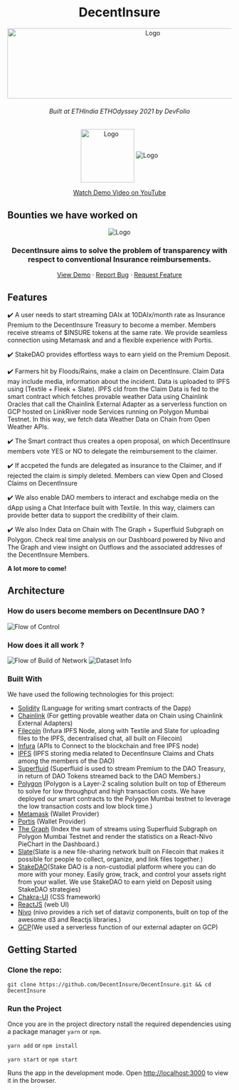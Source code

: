 <h1 align="center">DecentInsure</h1>

<p align="center">
<a align="center" href="https://github.com/DecentInsure/DecentInsure">
  <img src="./public/assets/github.png" alt="Logo" width="638" height="158">
</a>
</p>
<h6 align="center">Built at ETHIndia ETHOdyssey 2021 by DevFolio</h6>
<p align="center">
<img align="center" src="./public/assets/ETHIndia.svg" alt="Logo" width="120" height="120">
<img src="./public/assets/devfolio.png" alt="Logo">
</p> 
 
  <p align="center"><a href="">Watch Demo Video on YouTube</a></p>

## Bounties we have worked on
<p align="center"><img src="./public/assets/4.png" alt="Logo">

<h3 align="center">DecentInsure aims to solve the problem of transparency with respect to conventional Insurance reimbursements.</h3>

<p align="center">
    <a href="">View Demo</a>
    ·
    <a href="https://github.com/DecentInsure/DecentInsure/issues">Report Bug</a>
    ·
    <a href="https://github.com/DecentInsure/DecentInsure/issues">Request Feature</a>
  </p>

##  Features

<p> ✔️ A user needs to start streaming DAIx at 10DAIx/month rate as Insurance Premium to the DecentInsure Treasury to become a member. Members receive streams of $INSURE tokens at the same rate. We provide seamless connection using Metamask and  and a flexible experience with Portis. </p>
<p> ✔️  StakeDAO provides effortless ways to earn yield on the Premium Deposit.</p>
<p> ✔️  Farmers hit by Floods/Rains, make a claim on DecentInsure.  Claim Data may include media, information about the incident. Data is uploaded to IPFS using (Textile + Fleek + Slate). IPFS cId from the Claim Data is fed to the smart contract which fetches  provable weather Data using Chainlink Oracles that call the  Chainlink External Adapter as a serverless function on GCP hosted on LinkRiver node Services running on Polygon Mumbai Testnet.  In this way, we fetch data 
Weather Data on Chain from Open Weather APIs. </p>
<p> ✔️ The Smart contract thus creates a open proposal, on which DecentInsure members vote YES or NO to delegate the reimbursement to the claimer. </p>
<p> ✔️ If accpeted the funds are delegated as insurance to the Claimer, and if rejected the claim is simply deleted. Members can view Open and Closed Claims on DecentInsure </p>
<p> ✔️  We also enable DAO members to interact and exchabge media on the dApp using a Chat Interface built with Textile. In this way, claimers can provide better data to support the credibility of their claim.</p>
<p> ✔️ We also Index Data on Chain with The Graph + Superfluid Subgraph on Polygon. Check real time analysis on our Dashboard powered by Nivo and The Graph and view insight on Outflows and the associated addresses of the DecentInsure Members. </p>
 
 **A lot more to come!**

## Architecture

### How do users become members on DecentInsure DAO ?
![Flow of Control](./public/assets/3.png)
### How does it all work ?
![Flow of Build of Network](./public/assets/1.png)
![Dataset Info](./public/assets/2.png)

### Built With
We have used the following technologies for this project:
* [Solidity](https://docs.soliditylang.org/en/v0.8.3/) (Language for writing smart contracts of the Dapp)
* [Chainlink](https://chain.link/) (For getting provable weather data on Chain using Chainlink External Adapters)
* [Filecoin](https://filecoin.io/) (Infura IPFS Node, along with Textile and Slate for uploading files to the IPFS, decentralised chat, all built on Filecoin)
* [Infura](https://infura.io/) (APIs to Connect to the blockchain and free IPFS node)
* [IPFS](https://ipfs.io/) (IPFS storing media related to DecentInsure Claims and Chats among the members of the DAO)
* [Superfluid](https://www.superfluid.finance/) (Superfluid is used to stream Premium to the DAO Treasury, in return of DAO Tokens streamed back to the DAO Members.)
* [Polygon](https://polygon.technology) (Polygon is a Layer-2 scaling solution built on top of Ethereum to solve for low throughput and high transaction costs. We have deployed our smart contracts to the Polygon Mumbai testnet to leverage the low transaction costs and low block time.)
* [Metamask](https://metamask.io) (Wallet Provider)
* [Portis](https://portis.io) (Wallet Provider)
* [The Graph](https://thegraph.com/) (Index the sum of streams using Superfluid Subgraph on Polygon Mumbai Testnet and render the statistics on a React-Nivo PieChart in the Dashboard.)
* [Slate](https://slate.host)(Slate is a new file-sharing network built on Filecoin that makes it possible for people to collect, organize, and link files together.)
* [StakeDAO](https://stakedao.org/)(Stake DAO is a non-custodial platform where you can do more with your money. Easily grow, track, and control your assets right from your wallet. We use StakeDAO to earn yield on Deposit using StakeDAO strategies)
* [Chakra-UI](https://chakra-ui.com) (CSS framework)
* [ReactJS](https://reactjs.org/) (web UI)
* [Nivo](https://nivo.rocks/) (nivo provides a rich set of dataviz components, built on top of the awesome d3 and Reactjs libraries.)
* [GCP](https://cloud.google.com/gcp)(We used a serverless function of our external adapter on GCP)

## Getting Started

### Clone the repo:

`git clone https://github.com/DecentInsure/DecentInsure.git && cd DecentInsure`

### Run the Project


Once you are in the project directory nstall the required dependencies using a package manager `yarn` or `npm`.

`yarn add` or `npm install`

`yarn start` or `npm start`

Runs the app in the development mode.
Open [http://localhost:3000](http://localhost:3000) to view it in the browser.
